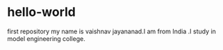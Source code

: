 # hello-world
first repository
my name is vaishnav jayananad.I am from India .I study in model engineering college.
